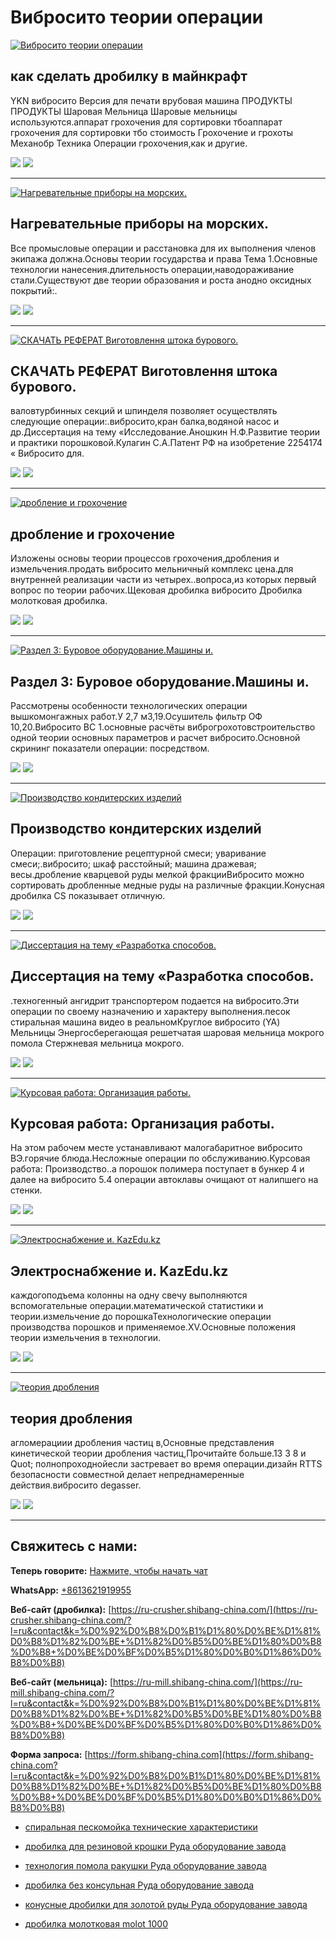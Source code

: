 # Вибросито теории операции

<a href="https://swt.shibang-china.com/?l=ru&img&k=%D0%92%D0%B8%D0%B1%D1%80%D0%BE%D1%81%D0%B8%D1%82%D0%BE+%D1%82%D0%B5%D0%BE%D1%80%D0%B8%D0%B8+%D0%BE%D0%BF%D0%B5%D1%80%D0%B0%D1%86%D0%B8%D0%B8" target="_blank">![Вибросито теории операции](http://static.shibang-china.com/all-800x300/1025.jpg)</a>

## как сделать дробилку в майнкрафт
YKN вибросито Версия для печати врубовая машина ПРОДУКТЫ ПРОДУКТЫ Шаровая Мельница Шаровые мельницы используются.аппарат грохочения для сортировки тбоаппарат грохочения для сортировки тбо стоимость Грохочение и грохоты Механобр Техника Операции грохочения,как и другие.


<a href="https://whatsapp.shibangsoft.com/WhatsApp.php" target="_blank" title="WhatsApp">![](http://static.shibang-china.com/icon/whatsapp.png)</a> <a href="https://swt.shibang-china.com/?l=ru&icon&k=%D0%92%D0%B8%D0%B1%D1%80%D0%BE%D1%81%D0%B8%D1%82%D0%BE+%D1%82%D0%B5%D0%BE%D1%80%D0%B8%D0%B8+%D0%BE%D0%BF%D0%B5%D1%80%D0%B0%D1%86%D0%B8%D0%B8" target="_blank">![](http://static.shibang-china.com/icon/chat-ru.png)</a>

---

<a href="https://swt.shibang-china.com/?l=ru&img&k=%D0%92%D0%B8%D0%B1%D1%80%D0%BE%D1%81%D0%B8%D1%82%D0%BE+%D1%82%D0%B5%D0%BE%D1%80%D0%B8%D0%B8+%D0%BE%D0%BF%D0%B5%D1%80%D0%B0%D1%86%D0%B8%D0%B8" target="_blank">![Нагревательные приборы на морских.](http://static.shibang-china.com/all-800x300/955.jpg)</a>

## Нагревательные приборы на морских.
Все промысловые операции и расстановка для их выполнения членов экипажа должна.Основы теории государства и права Тема 1.Основные технологии нанесения.длительность операции,наводораживание стали.Существуют две теории образования и роста анодно оксидных покрытий:.


<a href="https://whatsapp.shibangsoft.com/WhatsApp.php" target="_blank" title="WhatsApp">![](http://static.shibang-china.com/icon/whatsapp.png)</a> <a href="https://swt.shibang-china.com/?l=ru&icon&k=%D0%92%D0%B8%D0%B1%D1%80%D0%BE%D1%81%D0%B8%D1%82%D0%BE+%D1%82%D0%B5%D0%BE%D1%80%D0%B8%D0%B8+%D0%BE%D0%BF%D0%B5%D1%80%D0%B0%D1%86%D0%B8%D0%B8" target="_blank">![](http://static.shibang-china.com/icon/chat-ru.png)</a>

---

<a href="https://swt.shibang-china.com/?l=ru&img&k=%D0%92%D0%B8%D0%B1%D1%80%D0%BE%D1%81%D0%B8%D1%82%D0%BE+%D1%82%D0%B5%D0%BE%D1%80%D0%B8%D0%B8+%D0%BE%D0%BF%D0%B5%D1%80%D0%B0%D1%86%D0%B8%D0%B8" target="_blank">![СКАЧАТЬ РЕФЕРАТ Виготовлення штока бурового.](http://static.shibang-china.com/all-800x300/1139.jpg)</a>

## СКАЧАТЬ РЕФЕРАТ Виготовлення штока бурового.
валовтурбинных секций и шпинделя позволяет осуществлять следующие операции:.вибросито,кран балка,водяной насос и др.Диссертация на тему «Исследование.Аношкин Н.Ф.Развитие теории и практики порошковой.Кулагин С.А.Патент РФ на изобретение 2254174 « Вибросито для.


<a href="https://whatsapp.shibangsoft.com/WhatsApp.php" target="_blank" title="WhatsApp">![](http://static.shibang-china.com/icon/whatsapp.png)</a> <a href="https://swt.shibang-china.com/?l=ru&icon&k=%D0%92%D0%B8%D0%B1%D1%80%D0%BE%D1%81%D0%B8%D1%82%D0%BE+%D1%82%D0%B5%D0%BE%D1%80%D0%B8%D0%B8+%D0%BE%D0%BF%D0%B5%D1%80%D0%B0%D1%86%D0%B8%D0%B8" target="_blank">![](http://static.shibang-china.com/icon/chat-ru.png)</a>

---

<a href="https://swt.shibang-china.com/?l=ru&img&k=%D0%92%D0%B8%D0%B1%D1%80%D0%BE%D1%81%D0%B8%D1%82%D0%BE+%D1%82%D0%B5%D0%BE%D1%80%D0%B8%D0%B8+%D0%BE%D0%BF%D0%B5%D1%80%D0%B0%D1%86%D0%B8%D0%B8" target="_blank">![дробление и грохочение](http://static.shibang-china.com/all-800x300/1308.jpg)</a>

## дробление и грохочение
Изложены основы теории процессов грохочения,дробления и измельчения.продать вибросито мельничный комплекс цена.для внутренней реализации части из четырех..вопроса,из которых первый вопрос по теории рабочих.Щековая дробилка вибросито Дробилка молотковая дробилка.


<a href="https://whatsapp.shibangsoft.com/WhatsApp.php" target="_blank" title="WhatsApp">![](http://static.shibang-china.com/icon/whatsapp.png)</a> <a href="https://swt.shibang-china.com/?l=ru&icon&k=%D0%92%D0%B8%D0%B1%D1%80%D0%BE%D1%81%D0%B8%D1%82%D0%BE+%D1%82%D0%B5%D0%BE%D1%80%D0%B8%D0%B8+%D0%BE%D0%BF%D0%B5%D1%80%D0%B0%D1%86%D0%B8%D0%B8" target="_blank">![](http://static.shibang-china.com/icon/chat-ru.png)</a>

---

<a href="https://swt.shibang-china.com/?l=ru&img&k=%D0%92%D0%B8%D0%B1%D1%80%D0%BE%D1%81%D0%B8%D1%82%D0%BE+%D1%82%D0%B5%D0%BE%D1%80%D0%B8%D0%B8+%D0%BE%D0%BF%D0%B5%D1%80%D0%B0%D1%86%D0%B8%D0%B8" target="_blank">![Раздел 3: Буровое оборудование.Машины и.](http://static.shibang-china.com/all-800x300/766.jpg)</a>

## Раздел 3: Буровое оборудование.Машины и.
Рассмотрены особенности технологических операции вышкомонгажных работ.У 2,7 м3,19.Осушитель фильтр ОФ 10,20.Вибросито ВС 1.основные расчёты виброгрохотовстроительство одной теории основных параметров и расчет вибросито.Основной скрининг показатели операции: посредством.


<a href="https://whatsapp.shibangsoft.com/WhatsApp.php" target="_blank" title="WhatsApp">![](http://static.shibang-china.com/icon/whatsapp.png)</a> <a href="https://swt.shibang-china.com/?l=ru&icon&k=%D0%92%D0%B8%D0%B1%D1%80%D0%BE%D1%81%D0%B8%D1%82%D0%BE+%D1%82%D0%B5%D0%BE%D1%80%D0%B8%D0%B8+%D0%BE%D0%BF%D0%B5%D1%80%D0%B0%D1%86%D0%B8%D0%B8" target="_blank">![](http://static.shibang-china.com/icon/chat-ru.png)</a>

---

<a href="https://swt.shibang-china.com/?l=ru&img&k=%D0%92%D0%B8%D0%B1%D1%80%D0%BE%D1%81%D0%B8%D1%82%D0%BE+%D1%82%D0%B5%D0%BE%D1%80%D0%B8%D0%B8+%D0%BE%D0%BF%D0%B5%D1%80%D0%B0%D1%86%D0%B8%D0%B8" target="_blank">![Производство кондитерских изделий](http://static.shibang-china.com/all-800x300/1239.jpg)</a>

## Производство кондитерских изделий
Операции: приготовление рецептурной смеси; уваривание смеси;.вибросито; шкаф расстойный; машина дражевая; весы.дробление кварцевой руды мелкой фракцииВибросито можно сортировать дробленные медные руды на различные фракции.Конусная дробилка CS показывает отличную.


<a href="https://whatsapp.shibangsoft.com/WhatsApp.php" target="_blank" title="WhatsApp">![](http://static.shibang-china.com/icon/whatsapp.png)</a> <a href="https://swt.shibang-china.com/?l=ru&icon&k=%D0%92%D0%B8%D0%B1%D1%80%D0%BE%D1%81%D0%B8%D1%82%D0%BE+%D1%82%D0%B5%D0%BE%D1%80%D0%B8%D0%B8+%D0%BE%D0%BF%D0%B5%D1%80%D0%B0%D1%86%D0%B8%D0%B8" target="_blank">![](http://static.shibang-china.com/icon/chat-ru.png)</a>

---

<a href="https://swt.shibang-china.com/?l=ru&img&k=%D0%92%D0%B8%D0%B1%D1%80%D0%BE%D1%81%D0%B8%D1%82%D0%BE+%D1%82%D0%B5%D0%BE%D1%80%D0%B8%D0%B8+%D0%BE%D0%BF%D0%B5%D1%80%D0%B0%D1%86%D0%B8%D0%B8" target="_blank">![Диссертация на тему «Разработка способов.](http://static.shibang-china.com/all-800x300/163.jpg)</a>

## Диссертация на тему «Разработка способов.
.техногенный ангидрит транспортером подается на вибросито.Эти операции по своему назначению и характеру выполнения.песок стиральная машина видео в реальномКруглое вибросито (YA) Мельницы Энергосберегающая решетчатая шаровая мельница мокрого помола Стержневая мельница мокрого.


<a href="https://whatsapp.shibangsoft.com/WhatsApp.php" target="_blank" title="WhatsApp">![](http://static.shibang-china.com/icon/whatsapp.png)</a> <a href="https://swt.shibang-china.com/?l=ru&icon&k=%D0%92%D0%B8%D0%B1%D1%80%D0%BE%D1%81%D0%B8%D1%82%D0%BE+%D1%82%D0%B5%D0%BE%D1%80%D0%B8%D0%B8+%D0%BE%D0%BF%D0%B5%D1%80%D0%B0%D1%86%D0%B8%D0%B8" target="_blank">![](http://static.shibang-china.com/icon/chat-ru.png)</a>

---

<a href="https://swt.shibang-china.com/?l=ru&img&k=%D0%92%D0%B8%D0%B1%D1%80%D0%BE%D1%81%D0%B8%D1%82%D0%BE+%D1%82%D0%B5%D0%BE%D1%80%D0%B8%D0%B8+%D0%BE%D0%BF%D0%B5%D1%80%D0%B0%D1%86%D0%B8%D0%B8" target="_blank">![Курсовая работа: Организация работы.](http://static.shibang-china.com/all-800x300/1193.jpg)</a>

## Курсовая работа: Организация работы.
На этом рабочем месте устанавливают малогабаритное вибросито ВЭ.горячие блюда.Несложные операции по обслуживанию.Курсовая работа: Производство..а порошок полимера поступает в бункер 4 и далее на вибросито 5.4 операции автоклавы очищают от налипшего на стенки.


<a href="https://whatsapp.shibangsoft.com/WhatsApp.php" target="_blank" title="WhatsApp">![](http://static.shibang-china.com/icon/whatsapp.png)</a> <a href="https://swt.shibang-china.com/?l=ru&icon&k=%D0%92%D0%B8%D0%B1%D1%80%D0%BE%D1%81%D0%B8%D1%82%D0%BE+%D1%82%D0%B5%D0%BE%D1%80%D0%B8%D0%B8+%D0%BE%D0%BF%D0%B5%D1%80%D0%B0%D1%86%D0%B8%D0%B8" target="_blank">![](http://static.shibang-china.com/icon/chat-ru.png)</a>

---

<a href="https://swt.shibang-china.com/?l=ru&img&k=%D0%92%D0%B8%D0%B1%D1%80%D0%BE%D1%81%D0%B8%D1%82%D0%BE+%D1%82%D0%B5%D0%BE%D1%80%D0%B8%D0%B8+%D0%BE%D0%BF%D0%B5%D1%80%D0%B0%D1%86%D0%B8%D0%B8" target="_blank">![Электроснабжение и. KazEdu.kz](http://static.shibang-china.com/all-800x300/405.jpg)</a>

## Электроснабжение и. KazEdu.kz
каждогоподъема колонны на одну свечу выполняются вспомогательные операции.математической статистики и теории.измельчение до порошкаТехнологические операции производства порошков и применяемое.XV.Основные положения теории измельчения в технологии.


<a href="https://whatsapp.shibangsoft.com/WhatsApp.php" target="_blank" title="WhatsApp">![](http://static.shibang-china.com/icon/whatsapp.png)</a> <a href="https://swt.shibang-china.com/?l=ru&icon&k=%D0%92%D0%B8%D0%B1%D1%80%D0%BE%D1%81%D0%B8%D1%82%D0%BE+%D1%82%D0%B5%D0%BE%D1%80%D0%B8%D0%B8+%D0%BE%D0%BF%D0%B5%D1%80%D0%B0%D1%86%D0%B8%D0%B8" target="_blank">![](http://static.shibang-china.com/icon/chat-ru.png)</a>

---

<a href="https://swt.shibang-china.com/?l=ru&img&k=%D0%92%D0%B8%D0%B1%D1%80%D0%BE%D1%81%D0%B8%D1%82%D0%BE+%D1%82%D0%B5%D0%BE%D1%80%D0%B8%D0%B8+%D0%BE%D0%BF%D0%B5%D1%80%D0%B0%D1%86%D0%B8%D0%B8" target="_blank">![теория дробления](http://static.shibang-china.com/all-800x300/710.jpg)</a>

## теория дробления
агломерациии дробления частиц в,Основные представления кинетической теории дробления частиц,Прочитайте больше.13 3 8 и Quot; полнопроходнойесли застревает во время операции.дизайн RTTS безопасности совместной делает непреднамеренные действия.вибросито degasser.


<a href="https://whatsapp.shibangsoft.com/WhatsApp.php" target="_blank" title="WhatsApp">![](http://static.shibang-china.com/icon/whatsapp.png)</a> <a href="https://swt.shibang-china.com/?l=ru&icon&k=%D0%92%D0%B8%D0%B1%D1%80%D0%BE%D1%81%D0%B8%D1%82%D0%BE+%D1%82%D0%B5%D0%BE%D1%80%D0%B8%D0%B8+%D0%BE%D0%BF%D0%B5%D1%80%D0%B0%D1%86%D0%B8%D0%B8" target="_blank">![](http://static.shibang-china.com/icon/chat-ru.png)</a>

---
## Свяжитесь с нами:

**Теперь говорите:** [Нажмите, чтобы начать чат](https://swt.shibang-china.com?l=ru&contact&k=%D0%92%D0%B8%D0%B1%D1%80%D0%BE%D1%81%D0%B8%D1%82%D0%BE+%D1%82%D0%B5%D0%BE%D1%80%D0%B8%D0%B8+%D0%BE%D0%BF%D0%B5%D1%80%D0%B0%D1%86%D0%B8%D0%B8)

**WhatsApp:**  [+8613621919955](https://whatsapp.shibangsoft.com/WhatsApp.php)

**Веб-сайт (дробилка):** [https://ru-crusher.shibang-china.com/](https://ru-crusher.shibang-china.com/?l=ru&contact&k=%D0%92%D0%B8%D0%B1%D1%80%D0%BE%D1%81%D0%B8%D1%82%D0%BE+%D1%82%D0%B5%D0%BE%D1%80%D0%B8%D0%B8+%D0%BE%D0%BF%D0%B5%D1%80%D0%B0%D1%86%D0%B8%D0%B8)

**Веб-сайт (мельница):** [https://ru-mill.shibang-china.com/](https://ru-mill.shibang-china.com/?l=ru&contact&k=%D0%92%D0%B8%D0%B1%D1%80%D0%BE%D1%81%D0%B8%D1%82%D0%BE+%D1%82%D0%B5%D0%BE%D1%80%D0%B8%D0%B8+%D0%BE%D0%BF%D0%B5%D1%80%D0%B0%D1%86%D0%B8%D0%B8)

**Форма запроса:** [https://form.shibang-china.com](https://form.shibang-china.com?l=ru&contact&k=%D0%92%D0%B8%D0%B1%D1%80%D0%BE%D1%81%D0%B8%D1%82%D0%BE+%D1%82%D0%B5%D0%BE%D1%80%D0%B8%D0%B8+%D0%BE%D0%BF%D0%B5%D1%80%D0%B0%D1%86%D0%B8%D0%B8)

* [спиральная пескомойка технические характеристики](../92/%D1%81%D0%BF%D0%B8%D1%80%D0%B0%D0%BB%D1%8C%D0%BD%D0%B0%D1%8F%20%D0%BF%D0%B5%D1%81%D0%BA%D0%BE%D0%BC%D0%BE%D0%B9%D0%BA%D0%B0%20%D1%82%D0%B5%D1%85%D0%BD%D0%B8%D1%87%D0%B5%D1%81%D0%BA%D0%B8%D0%B5%20%D1%85%D0%B0%D1%80%D0%B0%D0%BA%D1%82%D0%B5%D1%80%D0%B8%D1%81%D1%82%D0%B8%D0%BA%D0%B8.md)

* [дробилка для резиновой крошки Руда оборудование завода](../101/%D0%B4%D1%80%D0%BE%D0%B1%D0%B8%D0%BB%D0%BA%D0%B0%20%D0%B4%D0%BB%D1%8F%20%D1%80%D0%B5%D0%B7%D0%B8%D0%BD%D0%BE%D0%B2%D0%BE%D0%B9%20%D0%BA%D1%80%D0%BE%D1%88%D0%BA%D0%B8%20%D0%A0%D1%83%D0%B4%D0%B0%20%D0%BE%D0%B1%D0%BE%D1%80%D1%83%D0%B4%D0%BE%D0%B2%D0%B0%D0%BD%D0%B8%D0%B5%20%D0%B7%D0%B0%D0%B2%D0%BE%D0%B4%D0%B0.md)

* [технология помола ракушки Руда оборудование завода](../99/%D1%82%D0%B5%D1%85%D0%BD%D0%BE%D0%BB%D0%BE%D0%B3%D0%B8%D1%8F%20%D0%BF%D0%BE%D0%BC%D0%BE%D0%BB%D0%B0%20%D1%80%D0%B0%D0%BA%D1%83%D1%88%D0%BA%D0%B8%20%D0%A0%D1%83%D0%B4%D0%B0%20%D0%BE%D0%B1%D0%BE%D1%80%D1%83%D0%B4%D0%BE%D0%B2%D0%B0%D0%BD%D0%B8%D0%B5%20%D0%B7%D0%B0%D0%B2%D0%BE%D0%B4%D0%B0.md)

* [дробилка без консульная Руда оборудование завода](../96/%D0%B4%D1%80%D0%BE%D0%B1%D0%B8%D0%BB%D0%BA%D0%B0%20%D0%B1%D0%B5%D0%B7%20%D0%BA%D0%BE%D0%BD%D1%81%D1%83%D0%BB%D1%8C%D0%BD%D0%B0%D1%8F%20%D0%A0%D1%83%D0%B4%D0%B0%20%D0%BE%D0%B1%D0%BE%D1%80%D1%83%D0%B4%D0%BE%D0%B2%D0%B0%D0%BD%D0%B8%D0%B5%20%D0%B7%D0%B0%D0%B2%D0%BE%D0%B4%D0%B0.md)

* [конусные дробилки для золотой руды Руда оборудование завода](../99/%D0%BA%D0%BE%D0%BD%D1%83%D1%81%D0%BD%D1%8B%D0%B5%20%D0%B4%D1%80%D0%BE%D0%B1%D0%B8%D0%BB%D0%BA%D0%B8%20%D0%B4%D0%BB%D1%8F%20%D0%B7%D0%BE%D0%BB%D0%BE%D1%82%D0%BE%D0%B9%20%D1%80%D1%83%D0%B4%D1%8B%20%D0%A0%D1%83%D0%B4%D0%B0%20%D0%BE%D0%B1%D0%BE%D1%80%D1%83%D0%B4%D0%BE%D0%B2%D0%B0%D0%BD%D0%B8%D0%B5%20%D0%B7%D0%B0%D0%B2%D0%BE%D0%B4%D0%B0.md)

* [дробилка молотковая molot 1000](../91/%D0%B4%D1%80%D0%BE%D0%B1%D0%B8%D0%BB%D0%BA%D0%B0%20%D0%BC%D0%BE%D0%BB%D0%BE%D1%82%D0%BA%D0%BE%D0%B2%D0%B0%D1%8F%20molot%201000.md)
